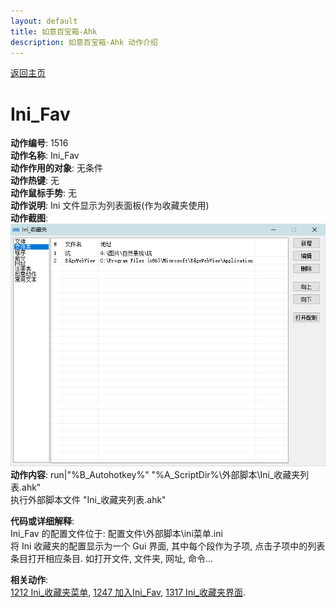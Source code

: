```yaml
---
layout: default
title: 如意百宝箱-Ahk
description: 如意百宝箱-Ahk 动作介绍
---
```

<link rel="stylesheet" href="../Actions/css/atom-one-light.min.css">
<script src="../Actions/js/highlight.min.js"></script>
<script>hljs.highlightAll();</script>

[返回主页](../index.md)

# [](#header-2) Ini_Fav

**动作编号**: 1516  
**动作名称**: Ini_Fav  
**动作作用的对象**: 无条件  
**动作热键**: 无  
**动作鼠标手势**: 无  
**动作说明**: Ini 文件显示为列表面板(作为收藏夹使用)  
**动作截图**:  
  ![Ini_Fav](img1/1516.png)  
**动作内容**: run|"%B_Autohotkey%" "%A_ScriptDir%\外部脚本\Ini_收藏夹列表.ahk"  
执行外部脚本文件 "Ini_收藏夹列表.ahk"  

**代码或详细解释**:  
Ini_Fav 的配置文件位于: 配置文件\外部脚本\ini菜单.ini  
将 Ini 收藏夹的配置显示为一个 Gui 界面, 其中每个段作为子项, 点击子项中的列表条目打开相应条目. 如打开文件, 文件夹, 网址, 命令...  

**相关动作**:  
[1212 Ini_收藏夹菜单](1212.md), [1247 加入Ini_Fav](1247.md), [1317 Ini_收藏夹界面](1317.md).  